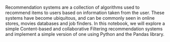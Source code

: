  Recommendation systems are a collection of algorithms used to recommend items to users based on information taken from the user. These systems have become ubiquitous, and can be commonly seen in online stores, movies databases and job finders. In this notebook, we will explore a simple Content-based  and collaborative Filtering recommendation systems and implement a simple version of one using Python and the Pandas library.
